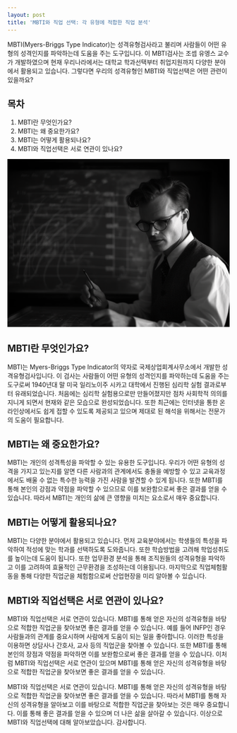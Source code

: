 ```yaml
---
layout: post
title: 'MBTI와 직업 선택: 각 유형에 적합한 직업 분석'
---
```


MBTI(Myers-Briggs Type Indicator)는 성격유형검사라고 불리며 사람들이 어떤 유형의 성격인지를 파악하는데 도움을 주는 도구입니다. 이 MBTI검사는 조셉 유엥스 교수가 개발하였으며 현재 우리나라에서는 대학교 학과선택부터 취업지원까지 다양한 분야에서 활용되고 있습니다. 그렇다면 우리의 성격유형인 MBTI와 직업선택은 어떤 관련이 있을까요?

## 목차
1. MBTI란 무엇인가요?
2. MBTI는 왜 중요한가요?
3. MBTI는 어떻게 활용되나요?
3. MBTI와 직업선택은 서로 연관이 있나요?

![MBTI와 직업 선택](https://raw.githubusercontent.com/moony01/mbtichat/master/static/img/_posts/mbti-job-analy.webp)

## MBTI란 무엇인가요?
MBTI는 Myers-Briggs Type Indicator의 약자로 국제상업회계사무소에서 개발한 성격유형검사입니다. 이 검사는 사람들이 어떤 유형의 성격인지를 파악하는데 도움을 주는 도구로써 1940년대 말 미국 일리노이주 시카고 대학에서 진행된 심리학 실험 결과로부터 유래되었습니다. 처음에는 심리학 실험용으로만 만들어졌지만 점차 사회학적 의의를 지니게 되면서 현재와 같은 모습으로 완성되었습니다. 또한 최근에는 인터넷을 통한 온라인상에서도 쉽게 접할 수 있도록 제공되고 있으며 제대로 된 해석을 위해서는 전문가의 도움이 필요합니다.


## MBTI는 왜 중요한가요?
MBTI는 개인의 성격특성을 파악할 수 있는 유용한 도구입니다. 우리가 어떤 유형의 성격을 가지고 있는지를 알면 다른 사람과의 관계에서도 충돌을 예방할 수 있고 교육과정에서도 배울 수 없는 특수한 능력을 가진 사람을 발견할 수 있게 됩니다. 또한 MBTI를 통해 본인의 강점과 약점을 파악할 수 있으므로 이를 보완함으로써 좋은 결과를 얻을 수 있습니다. 따라서 MBTI는 개인의 삶에 큰 영향을 미치는 요소로서 매우 중요합니다.


## MBTI는 어떻게 활용되나요?
MBTI는 다양한 분야에서 활용되고 있습니다. 먼저 교육분야에서는 학생들의 특성을 파악하여 적성에 맞는 학과를 선택하도록 도와줍니다. 또한 학습방법을 고려해 학업성취도를 높이는데 도움이 됩니다. 또한 업무환경 분석을 통해 조직원들의 성격유형을 파악하고 이를 고려하여 효율적인 근무환경을 조성하는데 이용됩니다. 마지막으로 직업체험활동을 통해 다양한 직업군을 체험함으로써 산업현장을 미리 알아볼 수 있습니다.


## MBTI와 직업선택은 서로 연관이 있나요?
MBTI와 직업선택은 서로 연관이 있습니다. MBTI를 통해 얻은 자신의 성격유형을 바탕으로 적합한 직업군을 찾아보면 좋은 결과를 얻을 수 있습니다. 예를 들어 INFP인 경우 사람들과의 관계를 중요시하며 사람에게 도움이 되는 일을 좋아합니다. 이러한 특성을 이용하면 상담사나 간호사, 교사 등의 직업군을 찾아볼 수 있습니다. 또한 MBTI를 통해 본인의 장점과 약점을 파악하면 이를 보완함으로써 좋은 결과를 얻을 수 있습니다. 이처럼 MBTI와 직업선택은 서로 연관이 있으며 MBTI를 통해 얻은 자신의 성격유형을 바탕으로 적합한 직업군을 찾아보면 좋은 결과를 얻을 수 있습니다.


MBTI와 직업선택은 서로 연관이 있습니다. MBTI를 통해 얻은 자신의 성격유형을 바탕으로 적합한 직업군을 찾아보면 좋은 결과를 얻을 수 있습니다. 따라서 MBTI를 통해 자신의 성격유형을 알아보고 이를 바탕으로 적합한 직업군을 찾아보는 것은 매우 중요합니다. 이를 통해 좋은 결과를 얻을 수 있으며 더 나은 삶을 살아갈 수 있습니다. 이상으로 MBTI와 직업선택에 대해 알아보았습니다. 감사합니다.
